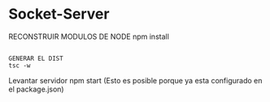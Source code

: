 # Socket-Server

RECONSTRUIR MODULOS DE NODE
npm install
````

GENERAR EL DIST
tsc -w
````

Levantar servidor
npm start
(Esto es posible porque ya esta configurado en el package.json)
````




